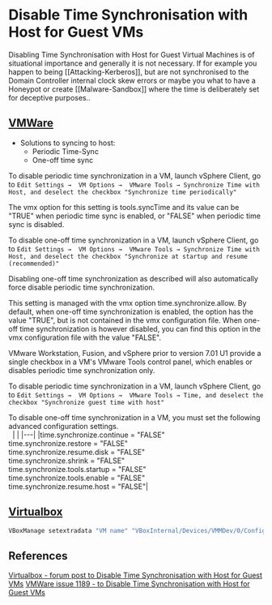 # Disable Time Synchronisation with Host for Guest VMs

Disabling Time Synchronisation with Host for Guest Virtual Machines is of situational importance and generally it is not necessary. If for example you happen to being [[Attacking-Kerberos]], but are not  synchronised to the Domain Controller internal clock skew errors or maybe you what to have a Honeypot or create [[Malware-Sandbox]] where the time is deliberately set for deceptive purposes.. 
## [VMWare](https://kb.vmware.com/s/article/1189)

- Solutions to syncing to host:
	- Periodic Time-Sync
	- One-off time sync

To disable periodic time synchronization in a VM, launch vSphere Client, go to `Edit Settings →  VM Options →  VMware Tools → Synchronize Time with Host, and deselect the checkbox "Synchronize time periodically"`  
  
The vmx option for this setting is tools.syncTime and its value can be "TRUE" when periodic time sync is enabled, or "FALSE" when periodic time sync is disabled.  

To disable one-off time synchronization in a VM, launch vSphere Client, go to `Edit Settings →  VM Options →  VMware Tools → Synchronize Time with Host, and deselect the checkbox "Synchronize at startup and resume (recommended)"`

Disabling one-off time synchronization as described will also automatically force disable periodic time synchronization.  
  
This setting is managed with the vmx option time.synchronize.allow. By default, when one-off time synchronization is enabled, the option has the value "TRUE", but is not contained in the vmx configuration file. When one-off time synchronization is however disabled, you can find this option in the vmx configuration file with the value "FALSE".

VMware Workstation, Fusion, and vSphere prior to version 7.01 U1 provide a single checkbox in a VM's VMware Tools control panel, which enables or disables periodic time synchronization only.

To disable periodic time synchronization in a VM, launch vSphere Client, go to `Edit Settings →  VM Options →  VMware Tools → Time, and deselect the checkbox "Synchronize guest time with host"`

To disable one-off time synchronization in a VM, you must set the following advanced configuration settings.  
 
|   |
|---|
|time.synchronize.continue = "FALSE"<br>time.synchronize.restore = "FALSE"<br>time.synchronize.resume.disk = "FALSE"<br>time.synchronize.shrink = "FALSE"<br>time.synchronize.tools.startup = "FALSE"<br>time.synchronize.tools.enable = "FALSE"<br>time.synchronize.resume.host = "FALSE"|


## [Virtualbox](https://forums.virtualbox.org/viewtopic.php?t=97014)


```bash
VBoxManage setextradata "VM name" "VBoxInternal/Devices/VMMDev/0/Config/GetHostTimeDisabled" 1
```

## References

[Virtualbox - forum post to Disable Time Synchronisation with Host for Guest VMs](https://forums.virtualbox.org/viewtopic.php?t=97014)
[VMWare issue 1189 - to Disable Time Synchronisation with Host for Guest VMs](https://kb.vmware.com/s/article/1189)